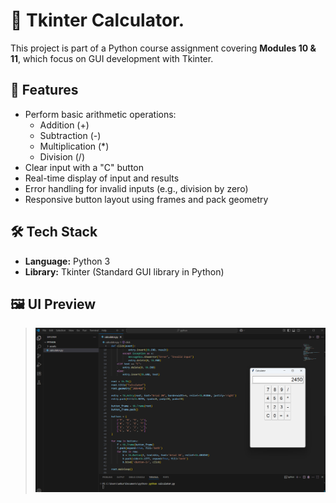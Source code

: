 # 🧮 Tkinter Calculator. 
This project is part of a Python course assignment covering **Modules 10 & 11**, which focus on GUI development with Tkinter.

## 🚀 Features
- Perform basic arithmetic operations:
  - Addition (+)
  - Subtraction (-)
  - Multiplication (*)
  - Division (/)
- Clear input with a "C" button
- Real-time display of input and results
- Error handling for invalid inputs (e.g., division by zero)
- Responsive button layout using frames and pack geometry

## 🛠️ Tech Stack
- **Language:** Python 3 
- **Library:** Tkinter (Standard GUI library in Python)

## 🖼️ UI Preview  
> ![Calculator UI](assets/calculator.png)




